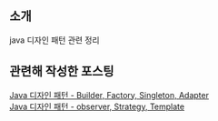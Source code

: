 ## 소개
java 디자인 패턴 관련 정리


## 관련해 작성한 포스팅
<a href="https://backtony.github.io/java/2021-10-10-design-1/" target="_blank">Java 디자인 패턴 - Builder, Factory, Singleton, Adapter</a>  
<a href="https://backtony.github.io/java/2021-10-14-design-2/" target="_blank">Java 디자인 패턴 - observer, Strategy, Template</a>  
